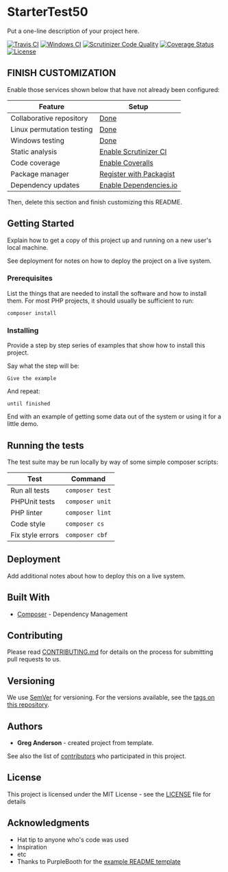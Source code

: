 # StarterTest50

Put a one-line description of your project here.

[![Travis CI](https://travis-ci.org/greg-1-anderson/starter-test-50.svg?branch=master)](https://travis-ci.org/greg-1-anderson/starter-test-50)
[![Windows CI](https://ci.appveyor.com/api/projects/status/4adbf40aiosqcwdk?svg=true)](https://ci.appveyor.com/project/greg-1-anderson/starter-test-50)
[![Scrutinizer Code Quality](https://scrutinizer-ci.com/g/greg-1-anderson/starter-test-50/badges/quality-score.png?b=master)](https://scrutinizer-ci.com/g/greg-1-anderson/starter-test-50/?branch=master)
[![Coverage Status](https://coveralls.io/repos/github/greg-1-anderson/starter-test-50/badge.svg?branch=master)](https://coveralls.io/github/greg-1-anderson/starter-test-50?branch=master) 
[![License](https://poser.pugx.org/greg-1-anderson/starter-test-50/license)](https://github.com/greg-1-anderson/starter-test-50//master/LICENSE)

## FINISH CUSTOMIZATION

Enable those services shown below that have not already been configured:

| Feature                   | Setup
| ------------------------- | ----------------
| Collaborative repository  | [Done](https://github.com/greg-1-anderson/starter-test-50)
| Linux permutation testing | [Done](https://travis-ci.org/greg-1-anderson/starter-test-50)
| Windows testing           | [Done](https://ci.appveyor.com/project/greg-1-anderson/starter-test-50)
| Static analysis           | [Enable Scrutinizer CI](https://scrutinizer-ci.com/g/new)
| Code coverage             | [Enable Coveralls](https://coveralls.io/repos/new)
| Package manager           | [Register with Packagist](https://packagist.org/packages/submit)
| Dependency updates        | [Enable Dependencies.io](https://app.dependencies.io/add-project)

Then, delete this section and finish customizing this README.

## Getting Started

Explain how to get a copy of this project up and running on a new user's local machine.

See deployment for notes on how to deploy the project on a live system.

### Prerequisites

List the things that are needed to install the software and how to install them. For most PHP projects, it should usually be sufficient to run:

```
composer install
```

### Installing

Provide a step by step series of examples that show how to install this project.

Say what the step will be:

```
Give the example
```

And repeat:

```
until finished
```

End with an example of getting some data out of the system or using it for a little demo.

## Running the tests

The test suite may be run locally by way of some simple composer scripts:

| Test             | Command
| ---------------- | ---
| Run all tests    | `composer test`
| PHPUnit tests    | `composer unit`
| PHP linter       | `composer lint`
| Code style       | `composer cs`     
| Fix style errors | `composer cbf`


## Deployment

Add additional notes about how to deploy this on a live system.

## Built With

* [Composer](https://getcomposer.org/) - Dependency Management

## Contributing

Please read [CONTRIBUTING.md](CONTRIBUTING.md) for details on the process for submitting pull requests to us.

## Versioning

We use [SemVer](http://semver.org/) for versioning. For the versions available, see the [tags on this repository](https://github.com/greg-1-anderson/starter-test-50/tags). 

## Authors

* **Greg Anderson** - created project from template.

See also the list of [contributors](https://github.com/greg-1-anderson/starter-test-50/contributors) who participated in this project.

## License

This project is licensed under the MIT License - see the [LICENSE](LICENSE) file for details

## Acknowledgments

* Hat tip to anyone who's code was used
* Inspiration
* etc
* Thanks to PurpleBooth for the [example README template](https://gist.github.com/PurpleBooth/109311bb0361f32d87a2)
